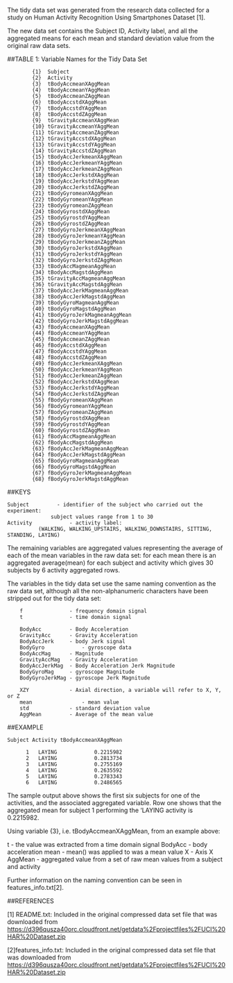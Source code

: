 The tidy data set was generated from the research data collected for a study on Human Activity Recognition Using Smartphones Dataset [1].

The new data set contains the Subject ID, Activity label, and all the aggregated means for each mean and standard deviation value from the original raw data sets.


##TABLE 1: Variable Names for the Tidy Data Set

            {1}  Subject
            {2}  Activity
            {3}  tBodyAccmeanXAggMean    
            {4}  tBodyAccmeanYAggMean
            {5}  tBodyAccmeanZAggMean
            {6}  tBodyAccstdXAggMean        
            {7}  tBodyAccstdYAggMean
            {8}  tBodyAccstdZAggMean
            {9}  tGravityAccmeanXAggMean        
            {10} tGravityAccmeanYAggMean
            {11} tGravityAccmeanZAggMean
            {12} tGravityAccstdXAggMean
            {13} tGravityAccstdYAggMean
            {14} tGravityAccstdZAggMean
            {15} tBodyAccJerkmeanXAggMean    
            {16} tBodyAccJerkmeanYAggMean
            {17} tBodyAccJerkmeanZAggMean
            {18} tBodyAccJerkstdXAggMean
            {19} tBodyAccJerkstdYAggMean
            {20} tBodyAccJerkstdZAggMean
            {21} tBodyGyromeanXAggMean     
            {22} tBodyGyromeanYAggMean
            {23} tBodyGyromeanZAggMean
            {24} tBodyGyrostdXAggMean    
            {25} tBodyGyrostdYAggMean
            {26} tBodyGyrostdZAggMean
            {27} tBodyGyroJerkmeanXAggMean      
            {28} tBodyGyroJerkmeanYAggMean
            {29} tBodyGyroJerkmeanZAggMean
            {30} tBodyGyroJerkstdXAggMean    
            {31} tBodyGyroJerkstdYAggMean
            {32} tBodyGyroJerkstdZAggMean
            {33} tBodyAccMagmeanAggMean    
            {34} tBodyAccMagstdAggMean
            {35} tGravityAccMagmeanAggMean
            {36} tGravityAccMagstdAggMean   
            {37} tBodyAccJerkMagmeanAggMean
            {38} tBodyAccJerkMagstdAggMean
            {39} tBodyGyroMagmeanAggMean   
            {40} tBodyGyroMagstdAggMean
            {41} tBodyGyroJerkMagmeanAggMean
            {42} tBodyGyroJerkMagstdAggMean
            {43} fBodyAccmeanXAggMean
            {44} fBodyAccmeanYAggMean
            {45} fBodyAccmeanZAggMean        
            {46} fBodyAccstdXAggMean
            {47} fBodyAccstdYAggMean
            {48} fBodyAccstdZAggMean          
            {49} fBodyAccJerkmeanXAggMean
            {50} fBodyAccJerkmeanYAggMean
            {51} fBodyAccJerkmeanZAggMean    
            {52} fBodyAccJerkstdXAggMean
            {53} fBodyAccJerkstdYAggMean
            {54} fBodyAccJerkstdZAggMean     
            {55} fBodyGyromeanXAggMean
            {56} fBodyGyromeanYAggMean
            {57} fBodyGyromeanZAggMean       
            {58} fBodyGyrostdXAggMean
            {59} fBodyGyrostdYAggMean
            {60} fBodyGyrostdZAggMean        
            {61} fBodyAccMagmeanAggMean
            {62} fBodyAccMagstdAggMean
            {63} fBodyAccJerkMagmeanAggMean 
            {64} fBodyAccJerkMagstdAggMean
            {65} fBodyGyroMagmeanAggMean
            {66} fBodyGyroMagstdAggMean 
            {67} fBodyGyroJerkMagmeanAggMean
            {68} fBodyGyroJerkMagstdAggMean



##KEYS

    Subject	      	- identifier of the subject who carried out the experiment: 
				  subject values range from 1 to 30
    Activity	      	- activity label: 
			  (WALKING, WALKING_UPSTAIRS, WALKING_DOWNSTAIRS, SITTING, STANDING, LAYING)


The remaining variables are aggregated values representing the average of each of the mean variables in the raw data set: for each mean there is an aggregated average(mean) for each subject and activity which gives 30 subjects by 6 activity aggregated rows. 

The variables in the tidy data set use the same naming convention as the raw data set, although all the non-alphanumeric characters have been stripped out for the tidy data set:

        f			    - frequency domain signal
        t			    - time domain signal

        BodyAcc		    - Body Acceleration
        GravityAcc		- Gravity Acceleration
        BodyAccJerk		- body Jerk signal
        BodyGyro		    - gyroscope data
        BodyAccMag		- Magnitude
        GravityAccMag	- Gravity Acceleration
        BodyAccJerkMag	- Body Acceleration Jerk Magnitude
        BodyGyroMag		- gyroscope Magnitude
        BodyGyroJerkMag	- gyroscope Jerk Magnitude

        XZY			    - Axial direction, a variable will refer to X, Y, or Z
        mean			    - mean value
        std			    - standard deviation value
        AggMean		    - Average of the mean value


##EXAMPLE

    Subject Activity tBodyAccmeanXAggMean

          1   LAYING            0.2215982
          2   LAYING            0.2813734
          3   LAYING            0.2755169
          4   LAYING            0.2635592
          5   LAYING            0.2783343
          6   LAYING            0.2486565

The sample output above shows the first six subjects for one of the activities, and the associated aggregated variable. Row one shows that the aggregated mean for subject 1 performing the ‘LAYING activity is 0.2215982.

  Using variable {3}, i.e. tBodyAccmeanXAggMean, from an example above:

   t 		       - the value was extracted from a time domain signal
   BodyAcc	       - body acceleration
   mean	               - mean() was applied to  was a mean value
   X 		       - Axis X
   AggMean	       - aggregated value from a set of raw mean values from a subject and activity

Further information on the naming convention can be seen in features_info.txt[2]. 		

##REFERENCES

[1] README.txt: Included in the original compressed data set file that was downloaded from https://d396qusza40orc.cloudfront.net/getdata%2Fprojectfiles%2FUCI%20HAR%20Dataset.zip

[2]features_info.txt: Included in the original compressed data set file that was downloaded from https://d396qusza40orc.cloudfront.net/getdata%2Fprojectfiles%2FUCI%20HAR%20Dataset.zip 

